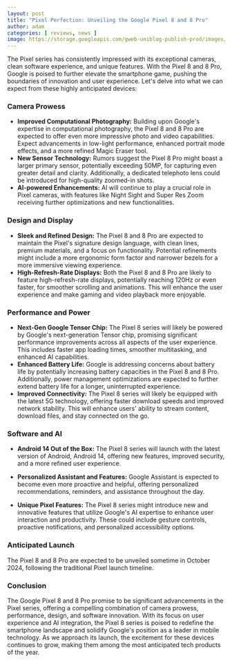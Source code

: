 ```yaml
---
layout: post
title: "Pixel Perfection: Unveiling the Google Pixel 8 and 8 Pro"
author: adam
categories: [ reviews, news ]
image: https://storage.googleapis.com/gweb-uniblog-publish-prod/images/Pixel_Portfolio_Hazel_Bay.width-1300.jpg
---
```


The Pixel series has consistently impressed with its exceptional cameras, clean software experience, and unique features. With the Pixel 8 and 8 Pro, Google is poised to further elevate the smartphone game, pushing the boundaries of innovation and user experience. Let's delve into what we can expect from these highly anticipated devices:

### Camera Prowess

- **Improved Computational Photography:** Building upon Google's expertise in computational photography, the Pixel 8 and 8 Pro are expected to offer even more impressive photo and video capabilities. Expect advancements in low-light performance, enhanced portrait mode effects, and a more refined Magic Eraser tool.
- **New Sensor Technology:** Rumors suggest the Pixel 8 Pro might boast a larger primary sensor, potentially exceeding 50MP, for capturing even greater detail and clarity. Additionally, a dedicated telephoto lens could be introduced for high-quality zoomed-in shots.
- **AI-powered Enhancements:** AI will continue to play a crucial role in Pixel cameras, with features like Night Sight and Super Res Zoom receiving further optimizations and new functionalities.

### Design and Display

- **Sleek and Refined Design:** The Pixel 8 and 8 Pro are expected to maintain the Pixel's signature design language, with clean lines, premium materials, and a focus on functionality. Potential refinements might include a more ergonomic form factor and narrower bezels for a more immersive viewing experience.
- **High-Refresh-Rate Displays:** Both the Pixel 8 and 8 Pro are likely to feature high-refresh-rate displays, potentially reaching 120Hz or even faster, for smoother scrolling and animations. This will enhance the user experience and make gaming and video playback more enjoyable.

### Performance and Power

- **Next-Gen Google Tensor Chip:** The Pixel 8 series will likely be powered by Google's next-generation Tensor chip, promising significant performance improvements across all aspects of the user experience. This includes faster app loading times, smoother multitasking, and enhanced AI capabilities.
- **Enhanced Battery Life:** Google is addressing concerns about battery life by potentially increasing battery capacities in the Pixel 8 and 8 Pro. Additionally, power management optimizations are expected to further extend battery life for a longer, uninterrupted experience.
- **Improved Connectivity:** The Pixel 8 series will likely be equipped with the latest 5G technology, offering faster download speeds and improved network stability. This will enhance users' ability to stream content, download files, and stay connected on the go.

### Software and AI

- **Android 14 Out of the Box:** The Pixel 8 series will launch with the latest version of Android, Android 14, offering new features, improved security, and a more refined user experience.

- **Personalized Assistant and Features:** Google Assistant is expected to become even more proactive and helpful, offering personalized recommendations, reminders, and assistance throughout the day.

- **Unique Pixel Features:** The Pixel 8 series might introduce new and innovative features that utilize Google's AI expertise to enhance user interaction and productivity. These could include gesture controls, proactive notifications, and personalized accessibility options.

### Anticipated Launch

The Pixel 8 and 8 Pro are expected to be unveiled sometime in October 2024, following the traditional Pixel launch timeline.

### Conclusion

The Google Pixel 8 and 8 Pro promise to be significant advancements in the Pixel series, offering a compelling combination of camera prowess, performance, design, and software innovation. With its focus on user experience and AI integration, the Pixel 8 series is poised to redefine the smartphone landscape and solidify Google's position as a leader in mobile technology. As we approach its launch, the excitement for these devices continues to grow, making them among the most anticipated tech products of the year.